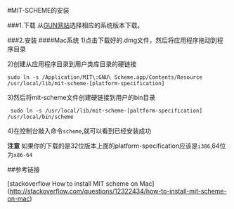 #MIT-SCHEME的安装

###1.下载
从[GUN网站](http://www.gnu.org/software/mit-scheme)选择相应的系统版本下载。

###2.安装
####Mac系统
1)点击下载好的.dmg文件，然后将应用程序拖动到程序目录

2)创建从应用程序目录到用户类库目录的硬链接
    
    sudo ln -s /Application/MIT\:GNU\ Scheme.app/Contents/Resource /usr/local/lib/mit-scheme-[platform-specification]

3)然后将mit-scheme文件创建硬链接到用户的bin目录

     sudo ln -s /usr/local/lib/mit-scheme-[paltform-specification] /usr/local/bin/scheme

4)在控制台敲入命令`scheme`,就可以看到已经安装成功

**注意** 如果你的下载的是32位版本上面的platform-specification应该是`i386`,64位为`x86-64`


##参考链接

[stackoverflow How to install MIT scheme on Mac] (http://stackoverflow.com/questions/12322434/how-to-install-mit-scheme-on-mac)
